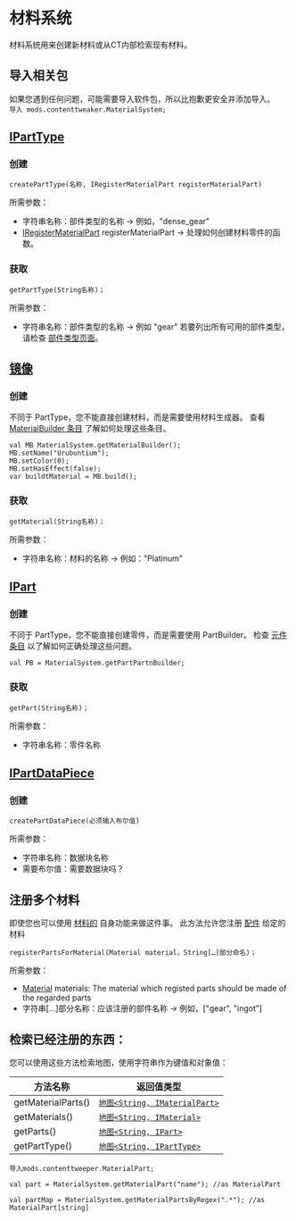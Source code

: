 # 材料系统

材料系统用来创建新材料或从CT内部检索现有材料。

## 导入相关包

如果您遇到任何问题，可能需要导入软件包，所以比抱歉更安全并添加导入。  
`导入 mods.contenttweaker.MaterialSystem;`

## [IPartType](/Mods/ContentTweaker/Materials/Parts/PartType/)

### 创建

```zenscript
createPartType(名称, IRegisterMaterialPart registerMaterialPart)
```

所需参数：

- 字符串名称：部件类型的名称 -> 例如，"dense_gear"
- [IRegisterMaterialPart](/Mods/ContentTweaker/Materials/Materials/Functions/IRegisterMaterialPart/) registerMaterialPart → 处理如何创建材料零件的函数。

### 获取

```zenscript
getPartType(String名称)；
```

所需参数：

- 字符串名称：部件类型的名称 -> 例如 "gear" 若要列出所有可用的部件类型，请检查 [部件类型页面](/Mods/ContentTweaker/Materials/Parts/PartType/)。

## [镜像](/Mods/ContentTweaker/Materials/Materials/Material/)

### 创建

不同于 PartType，您不能直接创建材料，而是需要使用材料生成器。 查看 [MaterialBuilder 条目](/Mods/ContentTweaker/Materials/Materials/Material_Builder/) 了解如何处理这些条目。

```zenscript
val MB MaterialSystem.getMaterialBuilder();
MB.setName("Urubuntium");
MB.setColor(0);
MB.setHasEffect(false);
var buildtMaterial = MB.build();
```

### 获取

```zenscript
getMaterial(String名称)；
```

所需参数：

- 字符串名称：材料的名称 -> 例如："Platinum"

## [IPart](/Mods/ContentTweaker/Materials/Parts/Part/)

### 创建

不同于 PartType，您不能直接创建零件，而是需要使用 PartBuilder。 检查 [元件条目](/Mods/ContentTweaker/Materials/Parts/Part/) 以了解如何正确处理这些问题。

```zenscript
val PB = MaterialSystem.getPartPartnBuilder;
```

### 获取

```zenscript
getPart(String名称)；
```

所需参数：

- 字符串名称：零件名称

## [IPartDataPiece](/Mods/ContentTweaker/Materials/Parts/PartDataPiece/)

### 创建

    createPartDataPiece(必须输入布尔值)
    

所需参数：

- 字符串名称：数据块名称
- 需要布尔值：需要数据块吗？

## 注册多个材料

即使您也可以使用 [材料的](/Mods/ContentTweaker/Materials/Materials/Material/) 自身功能来做这件事。 此方法允许您注册 [配件](/Mods/ContentTweaker/Materials/Parts/Part/) 给定的材料

```zenscript
registerPartsForMaterial(Material material，String[…]部分命名)；
```

所需参数：

- [Material](/Mods/ContentTweaker/Materials/Materials/Material/) materials: The material which registed parts should be made of the regarded parts
- 字符串[…]部分名称：应该注册的部件名称 -> 例如，["gear", "ingot"]

## 检索已经注册的东西：

您可以使用这些方法检索地图，使用字符串作为键值和对象值：

| 方法名称               | 返回值类型                                                                                       |
| ------------------ | ------------------------------------------------------------------------------------------- |
| getMaterialParts() | [`地图<String, IMaterialPart>`](/Mods/ContentTweaker/Materials/Materials/MaterialPart/) |
| getMaterials()     | [`地图<String, IMaterial>`](/Mods/ContentTweaker/Materials/Materials/Material/)         |
| getParts()         | [`地图<String, IPart>`](/Mods/ContentTweaker/Materials/Parts/Part/)                     |
| getPartType()      | [`地图<String, IPartType>`](/Mods/ContentTweaker/Materials/Parts/PartType/)             |

    导入mods.contenttweeper.MaterialPart;
    
    val part = MaterialSystem.getMaterialPart("name"); //as MaterialPart
    
    val partMap = MaterialSystem.getMaterialPartsByRegex(".*"); //as MaterialPart[string]